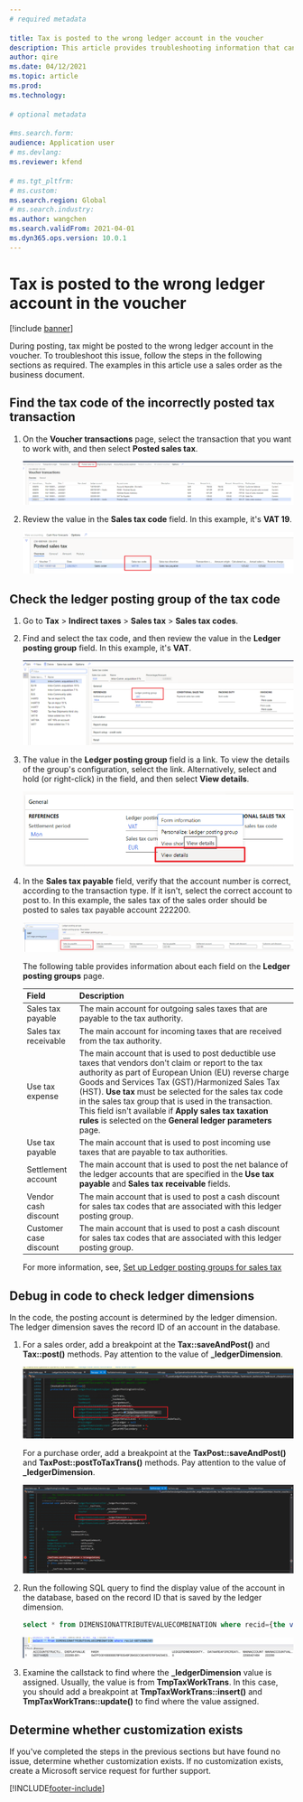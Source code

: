 ```yaml
---
# required metadata

title: Tax is posted to the wrong ledger account in the voucher
description: This article provides troubleshooting information that can help when tax is posted to the wrong ledger account in the voucher.
author: qire
ms.date: 04/12/2021
ms.topic: article
ms.prod: 
ms.technology: 

# optional metadata

#ms.search.form:
audience: Application user
# ms.devlang: 
ms.reviewer: kfend

# ms.tgt_pltfrm: 
# ms.custom: 
ms.search.region: Global
# ms.search.industry: 
ms.author: wangchen
ms.search.validFrom: 2021-04-01
ms.dyn365.ops.version: 10.0.1
---
```


# Tax is posted to the wrong ledger account in the voucher

[!include [banner](../includes/banner.md)]

During posting, tax might be posted to the wrong ledger account in the voucher. To troubleshoot this issue, follow the steps in the following sections as required. The examples in this article use a sales order as the business document.

## Find the tax code of the incorrectly posted tax transaction

1. On the **Voucher transactions** page, select the transaction that you want to work with, and then select **Posted sales tax**.

    [![Posted sales tax button on the Voucher transactions page.](./media/tax-posted-to-wrong-ledger-account-Picture1.png)](./media/tax-posted-to-wrong-ledger-account-Picture1.png)

2. Review the value in the **Sales tax code** field. In this example, it's **VAT 19**.

    [![Sales tax code field on the Posted sales tax page.](./media/tax-posted-to-wrong-ledger-account-Picture2.png)](./media/tax-posted-to-wrong-ledger-account-Picture2.png)

## Check the ledger posting group of the tax code

1. Go to **Tax** \> **Indirect taxes** \> **Sales tax** \> **Sales tax codes**.
2. Find and select the tax code, and then review the value in the **Ledger posting group** field. In this example, it's **VAT**.

    [![Ledger posting group field on the Sales tax codes page.](./media/tax-posted-to-wrong-ledger-account-Picture3.png)](./media/tax-posted-to-wrong-ledger-account-Picture3.png)

3. The value in the **Ledger posting group** field is a link. To view the details of the group's configuration, select the link. Alternatively, select and hold (or right-click) in the field, and then select **View details**.

    [![View details command.](./media/tax-posted-to-wrong-ledger-account-Picture4.png)](./media/tax-posted-to-wrong-ledger-account-Picture4.png)

4. In the **Sales tax payable** field, verify that the account number is correct, according to the transaction type. If it isn't, select the correct account to post to. In this example, the sales tax of the sales order should be posted to sales tax payable account 222200.

    [![Sales tax payable field on the Ledger posting groups page.](./media/tax-posted-to-wrong-ledger-account-Picture5.png)](./media/tax-posted-to-wrong-ledger-account-Picture5.png)

    The following table provides information about each field on the **Ledger posting groups** page.

    | Field                  | Description |
    |------------------------|-------------|
    | Sales tax payable      | The main account for outgoing sales taxes that are payable to the tax authority. |
    | Sales tax receivable   | The main account for incoming taxes that are received from the tax authority. |
    | Use tax expense        | The main account that is used to post deductible use taxes that vendors don't claim or report to the tax authority as part of European Union (EU) reverse charge Goods and Services Tax (GST)/Harmonized Sales Tax (HST). **Use tax** must be selected for the sales tax code in the sales tax group that is used in the transaction. This field isn't available if **Apply sales tax taxation rules** is selected on the **General ledger parameters** page. |
    | Use tax payable        | The main account that is used to post incoming use taxes that are payable to tax authorities. |
    | Settlement account     | The main account that is used to post the net balance of the ledger accounts that are specified in the **Use tax payable** and **Sales tax receivable** fields. |
    | Vendor cash discount   | The main account that is used to post a cash discount for sales tax codes that are associated with this ledger posting group. |
    | Customer case discount | The main account that is used to post a cash discount for sales tax codes that are associated with this ledger posting group. |

    For more information, see, [Set up Ledger posting groups for sales tax](tasks/set-up-ledger-posting-groups-sales-tax.md)

## Debug in code to check ledger dimensions

In the code, the posting account is determined by the ledger dimension. The ledger dimension saves the record ID of an account in the database.

1. For a sales order, add a breakpoint at the **Tax::saveAndPost()** and **Tax::post()** methods. Pay attention to the value of **\_ledgerDimension**.

    [![Sales order code sample that has a breakpoint.](./media/tax-posted-to-wrong-ledger-account-Picture6.png)](./media/tax-posted-to-wrong-ledger-account-Picture6.png)

    For a purchase order, add a breakpoint at the **TaxPost::saveAndPost()** and **TaxPost::postToTaxTrans()** methods. Pay attention to the value of **\_ledgerDimension**.

    [![Purchase order code sample that has a breakpoint.](./media/tax-posted-to-wrong-ledger-account-Picture7.png)](./media/tax-posted-to-wrong-ledger-account-Picture7.png)

2. Run the following SQL query to find the display value of the account in the database, based on the record ID that is saved by the ledger dimension.

    ```sql
    select * from DIMENSIONATTRIBUTEVALUECOMBINATION where recid={the value of _ledgerDimension}
    ```

    [![Display value of the record ID.](./media/tax-posted-to-wrong-ledger-account-Picture8.png)](./media/tax-posted-to-wrong-ledger-account-Picture8.png)

3. Examine the callstack to find where the **_ledgerDimension** value is assigned. Usually, the value is from **TmpTaxWorkTrans**. In this case, you should add a breakpoint at **TmpTaxWorkTrans::insert()** and **TmpTaxWorkTrans::update()** to find where the value assigned.

## Determine whether customization exists

If you've completed the steps in the previous sections but have found no issue, determine whether customization exists. If no customization exists, create a Microsoft service request for further support.

[!INCLUDE[footer-include](../../includes/footer-banner.md)]

